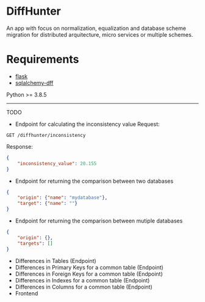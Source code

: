 # DiffHunter

An app with focus on normalization, equalization and database scheme migration for distributed arquitecture, micro services or multiple schemes.

# Requirements
- [flask](https://github.com/pallets/flask)
- [sqlalchemy-dff](https://github.com/gianchub/sqlalchemy-diff)

Python >= 3.8.5

---

TODO

- Endpoint for calculating the inconsistency value
Request:
```http
GET /diffhunter/inconsistency
```

Response:
```json
{
	"inconsistency_value": 20.155
}
```
- Endpoint for returning the comparison between two databases
```json
{
	"origin": {"name": "mydatabase"},
	"target": {"name": ""}
}
```
- Endpoint for returning the comparison between mutiple databases
```json
{
	"origin": {},
	"targets": []
}
```
- Differences in Tables (Endpoint)
- Differences in Primary Keys for a common table (Endpoint)
- Differences in Foreign Keys for a common table (Endpoint)
- Differences in Indexes for a common table (Endpoint)
- Differences in Columns for a common table (Endpoint)
- Frontend
